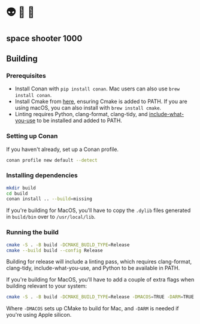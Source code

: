 # 👽 🔫 🗿
## space shooter 1000


## Building

### Prerequisites
- Install Conan with ```pip install conan```. Mac users can also use ```brew install conan```.
- Install Cmake from [here](https://cmake.org/download/), ensuring Cmake is added to PATH. 
  If you are using macOS, you can also install with ```brew install cmake```.
- Linting requires Python, clang-format, clang-tidy, and [include-what-you-use](https://include-what-you-use.org/) to be installed and added to PATH.

### Setting up Conan

If you haven't already, set up a Conan profile.

```sh
conan profile new default --detect
```

### Installing dependencies

```sh
mkdir build
cd build
conan install .. --build=missing
```

If you're building for MacOS, you'll have to copy the `.dylib` files generated in `build/bin` over to `/usr/local/lib`.

### Running the build

```sh
cmake -S . -B build -DCMAKE_BUILD_TYPE=Release
cmake --build build --config Release
```

Building for release will include a linting pass, which requires clang-format, clang-tidy, include-what-you-use, and Python to be available in PATH.

If you're building for MacOS, you'll have to add a couple of extra flags when building relevant to your system:

```sh
cmake -S . -B build -DCMAKE_BUILD_TYPE=Release -DMACOS=TRUE -DARM=TRUE
```
Where `-DMACOS` sets up CMake to build for Mac, and `-DARM` is needed if you're using Apple silicon.
